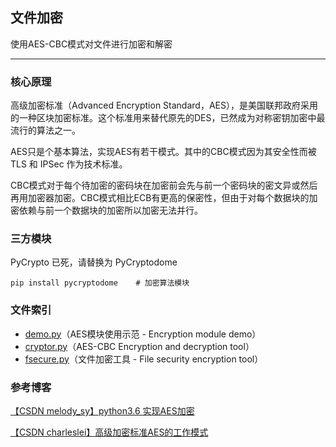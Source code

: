 ## 文件加密

使用AES-CBC模式对文件进行加密和解密

----------

### 核心原理

高级加密标准（Advanced Encryption Standard，AES），是美国联邦政府采用的一种区块加密标准。这个标准用来替代原先的DES，已然成为对称密钥加密中最流行的算法之一。

AES只是个基本算法，实现AES有若干模式。其中的CBC模式因为其安全性而被 TLS 和 IPSec 作为技术标准。

CBC模式对于每个待加密的密码块在加密前会先与前一个密码块的密文异或然后再用加密器加密。CBC模式相比ECB有更高的保密性，但由于对每个数据块的加密依赖与前一个数据块的加密所以加密无法并行。

### 三方模块

PyCrypto 已死，请替换为 PyCryptodome 

```
pip install pycryptodome    # 加密算法模块
```

### 文件索引

 - [demo.py][1]（AES模块使用示范 - Encryption module demo）
 - [cryptor.py][2]（AES-CBC Encryption and decryption tool）
 - [fsecure.py][3]（文件加密工具 - File security encryption tool）

### 参考博客
[【CSDN melody_sy】python3.6 实现AES加密][4]

[【CSDN charleslei】高级加密标准AES的工作模式][5]


  [1]: https://github.com/scriptgeeker/python-demo/blob/master/FileEncrypt/demo.py
  [2]: https://github.com/scriptgeeker/python-demo/blob/master/FileEncrypt/cryptor.py
  [3]: https://github.com/scriptgeeker/python-demo/blob/master/FileEncrypt/fsecure.py
  [4]: https://blog.csdn.net/s740556472/article/details/78778522
  [5]: https://blog.csdn.net/charleslei/article/details/48710293